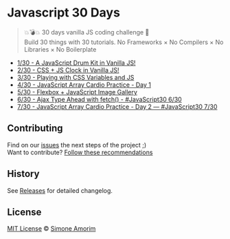 # Javascript 30 Days
>  💥💣💥 30 days vanilla JS coding challenge 🎉  
>  Build 30 things with 30 tutorials. No Frameworks × No Compilers × No Libraries × No Boilerplate


- [1/30 - A JavaScript Drum Kit in Vanilla JS!](https://simoneas02.github.io/javascript30/apps/javaScrip-drum-kit/)
- [2/30 - CSS + JS Clock in Vanilla JS!](https://simoneas02.github.io/javascript30/apps/CSS-JS-Clock/)
- [3/30 - Playing with CSS Variables and JS](https://simoneas02.github.io/javascript30/apps/CSS-Variables/)
- [4/30 - JavaScript Array Cardio Practice - Day 1](https://simoneas02.github.io/javascript30/apps/array-cardio/)
- [5/30 - Flexbox + JavaScript Image Gallery](https://simoneas02.github.io/javascript30/apps/image-gallery/)
- [6/30 - Ajax Type Ahead with fetch() - #JavaScript30 6/30](https://simoneas02.github.io/javascript30/apps/ajax-type-ahead/)
- [7/30 - JavaScript Array Cardio Practice - Day 2 — #JavaScript30 7/30](https://simoneas02.github.io/javascript30/apps/array-cardio-2/)

## Contributing
Find on our [issues](https://github.com/simoneas02/javascript30/issues/) the next steps of the project ;)  
Want to contribute? [Follow these recommendations](https://github.com/simoneas02/javascript30/blob/master/CONTRIBUTING.md)


## History
See [Releases](https://github.com/simoneas02/javascript30/releases) for detailed changelog.


## License
[MIT License](https://github.com/simoneas02/javascript30/blob/master/LICENSE.md) © [Simone Amorim](https://simoneas02.github.io)
